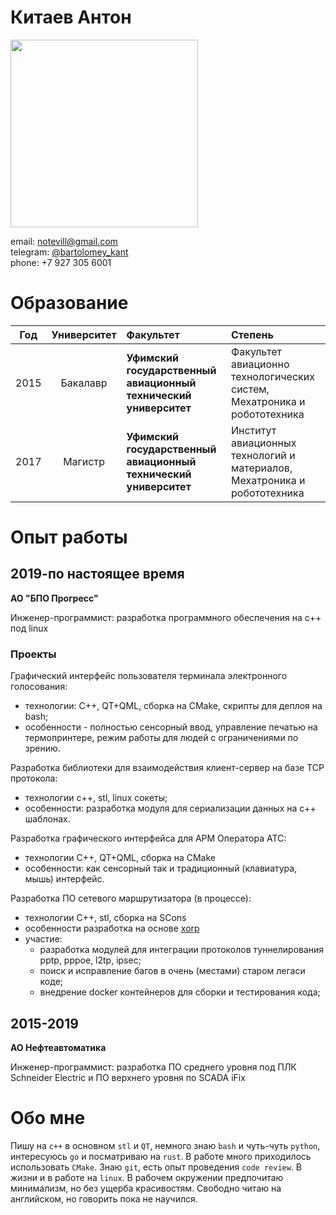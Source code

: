 # Китаев Антон

<image src="images/photo.jpg" width="300"/>

email: [notevill@gmail.com](mailto:notevill@gmail.com) </br> 
telegram: [@bartolomey_kant](https://t.me/bartolomey_kant)</br>
phone: +7 927 305 6001

# Образование

| Год |  Университет | Факультет | Степень |
|:-:|:-: | :-- | :-- |
| 2015 | Бакалавр | **Уфимский государственный авиационный технический университет** | Факультет авиационно технологических систем, Мехатроника и робототехника |
| 2017 | Магистр | **Уфимский государственный авиационный технический университет** | Институт авиационных технологий и материалов, Мехатроника и робототехника |

# Опыт работы

## 2019-по настоящее время

**АО "БПО Прогресс"**

Инженер-программист: разработка программного обеспечения на с++ под linux

### Проекты
Графический интерфейс пользователя терминала электронного голосования:

 - технологии: С++, QT+QML, сборка на CMake, скрипты для деплоя на bash;
 - особенности - полностью сенсорный ввод, управление печатью на термопринтере, режим работы для людей с ограничениями по зрению.

Разработка библиотеки для взаимодействия клиент-сервер на базе TCP протокола:

- технологии c++, stl, linux сокеты;
- особенности: разработка модуля для сериализации данных на c++ шаблонах.

Разработка графического интерфейса для АРМ Оператора АТС:

- технологии C++, QT+QML, сборка на CMake
- особенности: как сенсорный так и традиционный (клавиатура, мышь) интерфейс.

Разработка ПО сетевого маршрутизатора (в процессе):

 - технологии C++, stl, сборка на SCons
 - особенности разработка на основе [xorp](https://github.com/greearb/xorp.ct)
 - участие:
	- разработка модулей для интеграции протоколов туннелирования pptp, pppoe, l2tp, ipsec;
	- поиск и исправление багов в очень (местами) старом легаси коде;
	- внедрение docker контейнеров для сборки и тестирования кода;

## 2015-2019

**АО Нефтеавтоматика**

Инженер-программист: разработка ПО среднего уровня под ПЛК Schneider Electric и ПО верхнего уровня по SCADA iFix

# Обо мне

Пишу на `с++` в основном `stl` и `QT`, немного знаю `bash` и чуть-чуть `python`, интересуюсь `go` и посматриваю на `rust`. В работе много приходилось использовать `CMake`. Знaю `git`, есть опыт проведения `code review`. В жизни и в работе на `linux`. В рабочем окружении предпочитаю минимализм, но без ущерба красивостям. Свободно читаю на английском, но говорить пока не научился.
